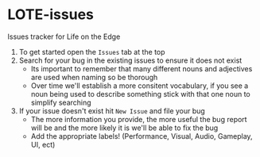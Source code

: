 # LOTE-issues
Issues tracker for Life on the Edge

1. To get started open the `Issues` tab at the top
2. Search for your bug in the existing issues to ensure it does not exist
    - Its important to remember that many different nouns and adjectives are used when naming so be thorough 
    - Over time we'll establish a more consitent vocabulary, if you see a noun being used to describe something
    stick with that one noun to simplify searching
3. If your issue doesn't exist hit `New Issue` and file your bug
    - The more information you provide, the more useful the bug report will be and the more likely it is we'll be able to fix the bug
    - Add the appropriate labels! (Performance, Visual, Audio, Gameplay, UI, ect)
